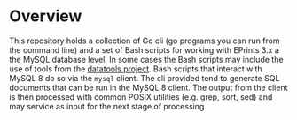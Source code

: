 
Overview
========

This repository holds a collection of Go cli (go programs you can run from the command line) and a set of Bash scripts for working with EPrints 3.x a the MySQL database level. In some cases the Bash scripts may include the use of tools from the [datatools project](https://github.com/caltechlibrary/datatools/latest/release). Bash scripts that interact with MySQL 8 do so via the `mysql` client.  The cli provided tend to generate SQL documents that can be run in the MySQL 8 client. The output from the client is then processed with common POSIX utilities (e.g. grep, sort, sed) and may service as input for the next stage of processing.

